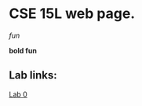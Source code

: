 # CSE 15L web page.


_fun_

__bold fun__ 


## Lab links:

[Lab 0](https://github.com/danielcarrascoza/cse15l-labs-fa22/blob/main/cselab0ss.png)

